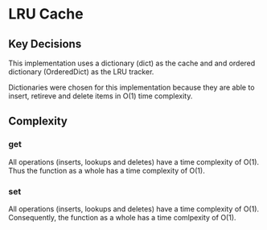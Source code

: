 # LRU Cache

## Key Decisions

This implementation uses a dictionary (dict) as the cache and and ordered dictionary (OrderedDict) as the LRU tracker.

Dictionaries were chosen for this implementation because they are able to insert, retireve and delete items in O(1) time complexity.

## Complexity

### get

All operations (inserts, lookups and deletes) have a time complexity of O(1). Thus the function as a whole has a time complexity of O(1).

### set

All operations (inserts, lookups and deletes) have a time complexity of O(1). Consequently, the function as a whole has a time comlpexity of O(1).
